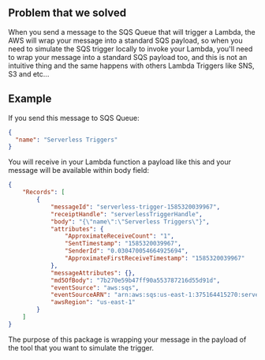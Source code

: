 ## Problem that we solved
 
When you send a message to the SQS Queue that will trigger a Lambda, the AWS will wrap your message into a standard SQS payload, so when you need to simulate the SQS trigger locally to invoke your Lambda, you'll need to wrap your message into a standard SQS payload too, and this is not an intuitive thing and the same happens with others Lambda Triggers like SNS, S3 and etc...

## Example

If you send this message to SQS Queue:

```json
{
  "name": "Serverless Triggers"
}
```

You will receive in your Lambda function a payload like this and your message will be available within body field:

```json
{
	"Records": [
		{
			"messageId": "serverless-trigger-1585320039967",
			"receiptHandle": "serverlessTriggerHandle",
			"body": "{\"name\":\"Serverless Triggers\"}",
			"attributes": {
				"ApproximateReceiveCount": "1",
				"SentTimestamp": "1585320039967",
				"SenderId": "0.030470054664925694",
				"ApproximateFirstReceiveTimestamp": "1585320039967"
			},
			"messageAttributes": {},
			"md5OfBody": "7b270e59b47ff90a553787216d55d91d",
			"eventSource": "aws:sqs",
			"eventSourceARN": "arn:aws:sqs:us-east-1:375164415270:serverlessTriggerQueue",
			"awsRegion": "us-east-1"
		}
	]
}
```

The purpose of this package is wrapping your message in the payload of the tool that you want to simulate the trigger.